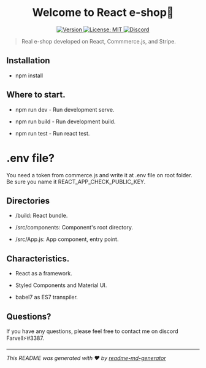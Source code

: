 <h1 align="center">Welcome to React e-shop👋</h1>
<p align="center">
  <a href="#" target="_blank">
  <img alt="Version" src="https://img.shields.io/badge/version-2.0.1-blue.svg?cacheSeconds=2592000" />
    </a>
  <a href="#" target="_blank">
    <img alt="License: MIT" src="https://img.shields.io/badge/License-MIT-green.svg" />
  </a>
 <a href="https://discord.gg/tpNtcJHw" target="_blank"><img src="https://img.shields.io/badge/discord-online-brightgreen.svg" alt="Discord"/></a>
</p>

> Real e-shop developed on React, Commmerce.js, and Stripe.

## Installation

- npm install

## Where to start.

- npm run dev - Run development serve.

- npm run build - Run development build.

- npm run test - Run react test.


# .env file?
You need a token from commerce.js and write it at .env file on root folder. Be sure you name it REACT_APP_CHECK_PUBLIC_KEY.


## Directories

- /build: React bundle.

- /src/components: Component's root directory.

- /src/App.js: App component, entry point.


## Characteristics.

- React as a framework.

- Styled Components and Material UI.

- babel7 as ES7 transpiler.


## Questions?

If you have any questions, please feel free to contact me on discord Farvell⚡#3387.

***
_This README was generated with ❤️ by [readme-md-generator](https://github.com/kefranabg/readme-md-generator)_
